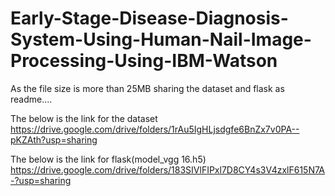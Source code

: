 # Early-Stage-Disease-Diagnosis-System-Using-Human-Nail-Image-Processing-Using-IBM-Watson
As the file size is more than 25MB sharing the dataset and flask as readme....


The below is the link for the dataset
https://drive.google.com/drive/folders/1rAu5IgHLjsdgfe6BnZx7v0PA--pKZAth?usp=sharing

The below is the link for flask(model_vgg 16.h5)
https://drive.google.com/drive/folders/183SIVlFIPxl7D8CY4s3V4zxlF615N7A-?usp=sharing
